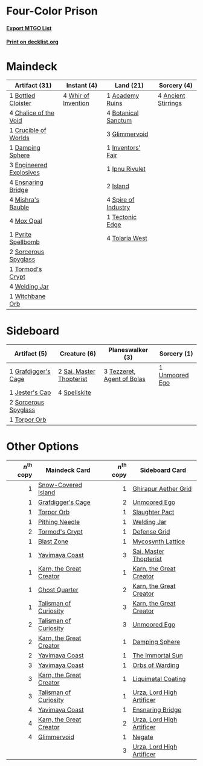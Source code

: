 # Four-Color Prison

#### [Export MTGO List](../collection/Four-Color%20Prison/Four-Color%20Prison.txt)
#### [Print on decklist.org](http://decklist.org/?deckmain=1%09Academy%20Ruins%0A4%09Ancient%20Stirrings%0A4%09Botanical%20Sanctum%0A1%09Bottled%20Cloister%0A4%09Chalice%20of%20the%20Void%0A1%09Crucible%20of%20Worlds%0A1%09Damping%20Sphere%0A3%09Engineered%20Explosives%0A4%09Ensnaring%20Bridge%0A3%09Glimmervoid%0A1%09Inventors'%20Fair%0A1%09Ipnu%20Rivulet%0A2%09Island%0A4%09Mishra's%20Bauble%0A4%09Mox%20Opal%0A1%09Pyrite%20Spellbomb%0A2%09Sorcerous%20Spyglass%0A4%09Spire%20of%20Industry%0A1%09Tectonic%20Edge%0A4%09Tolaria%20West%0A1%09Tormod's%20Crypt%0A4%09Welding%20Jar%0A4%09Whir%20of%20Invention%0A1%09Witchbane%20Orb&deckside=1%09Grafdigger's%20Cage%0A1%09Jester's%20Cap%0A2%09Sai,%20Master%20Thopterist%0A2%09Sorcerous%20Spyglass%0A4%09Spellskite%0A3%09Tezzeret,%20Agent%20of%20Bolas%0A1%09Torpor%20Orb%0A1%09Unmoored%20Ego)
# Maindeck

|                                          Artifact (31)                                          |                                         Instant (4)                                          |                                          Land (21)                                           |                                         Sorcery (4)                                          |
|-------------------------------------------------------------------------------------------------|----------------------------------------------------------------------------------------------|----------------------------------------------------------------------------------------------|----------------------------------------------------------------------------------------------|
|1 [Bottled Cloister](http://gatherer.wizards.com/Pages/Card/Details.aspx?multiverseid=89018)     |4 [Whir of Invention](http://gatherer.wizards.com/Pages/Card/Details.aspx?multiverseid=423716)|1 [Academy Ruins](http://gatherer.wizards.com/Pages/Card/Details.aspx?multiverseid=370424)    |4 [Ancient Stirrings](http://gatherer.wizards.com/Pages/Card/Details.aspx?multiverseid=442148)|
|4 [Chalice of the Void](http://gatherer.wizards.com/Pages/Card/Details.aspx?multiverseid=442211) |                                                                                              |4 [Botanical Sanctum](http://gatherer.wizards.com/Pages/Card/Details.aspx?multiverseid=417817)|                                                                                              |
|1 [Crucible of Worlds](http://gatherer.wizards.com/Pages/Card/Details.aspx?multiverseid=129480)  |                                                                                              |3 [Glimmervoid](http://gatherer.wizards.com/Pages/Card/Details.aspx?multiverseid=370425)      |                                                                                              |
|1 [Damping Sphere](http://gatherer.wizards.com/Pages/Card/Details.aspx?multiverseid=443101)      |                                                                                              |1 [Inventors' Fair](http://gatherer.wizards.com/Pages/Card/Details.aspx?multiverseid=417820)  |                                                                                              |
|3 [Engineered Explosives](http://gatherer.wizards.com/Pages/Card/Details.aspx?multiverseid=50139)|                                                                                              |1 [Ipnu Rivulet](http://gatherer.wizards.com/Pages/Card/Details.aspx?multiverseid=430869)     |                                                                                              |
|4 [Ensnaring Bridge](http://gatherer.wizards.com/Pages/Card/Details.aspx?multiverseid=15866)     |                                                                                              |2 [Island](http://gatherer.wizards.com/Pages/Card/Details.aspx?multiverseid=439857)           |                                                                                              |
|4 [Mishra's Bauble](http://gatherer.wizards.com/Pages/Card/Details.aspx?multiverseid=122122)     |                                                                                              |4 [Spire of Industry](http://gatherer.wizards.com/Pages/Card/Details.aspx?multiverseid=423851)|                                                                                              |
|4 [Mox Opal](http://gatherer.wizards.com/Pages/Card/Details.aspx?multiverseid=397719)            |                                                                                              |1 [Tectonic Edge](http://gatherer.wizards.com/Pages/Card/Details.aspx?multiverseid=389711)    |                                                                                              |
|1 [Pyrite Spellbomb](http://gatherer.wizards.com/Pages/Card/Details.aspx?multiverseid=442796)    |                                                                                              |4 [Tolaria West](http://gatherer.wizards.com/Pages/Card/Details.aspx?multiverseid=136047)     |                                                                                              |
|2 [Sorcerous Spyglass](http://gatherer.wizards.com/Pages/Card/Details.aspx?multiverseid=435407)  |                                                                                              |                                                                                              |                                                                                              |
|1 [Tormod's Crypt](http://gatherer.wizards.com/Pages/Card/Details.aspx?multiverseid=389723)      |                                                                                              |                                                                                              |                                                                                              |
|4 [Welding Jar](http://gatherer.wizards.com/Pages/Card/Details.aspx?multiverseid=48328)          |                                                                                              |                                                                                              |                                                                                              |
|1 [Witchbane Orb](http://gatherer.wizards.com/Pages/Card/Details.aspx?multiverseid=233240)       |                                                                                              |                                                                                              |                                                                                              |


# Sideboard

|                                         Artifact (5)                                          |                                           Creature (6)                                            |                                          Planeswalker (3)                                           |                                       Sorcery (1)                                       |
|-----------------------------------------------------------------------------------------------|---------------------------------------------------------------------------------------------------|-----------------------------------------------------------------------------------------------------|-----------------------------------------------------------------------------------------|
|1 [Grafdigger's Cage](http://gatherer.wizards.com/Pages/Card/Details.aspx?multiverseid=278452) |2 [Sai, Master Thopterist](http://gatherer.wizards.com/Pages/Card/Details.aspx?multiverseid=447205)|3 [Tezzeret, Agent of Bolas](http://gatherer.wizards.com/Pages/Card/Details.aspx?multiverseid=214065)|1 [Unmoored Ego](http://gatherer.wizards.com/Pages/Card/Details.aspx?multiverseid=452962)|
|1 [Jester's Cap](http://gatherer.wizards.com/Pages/Card/Details.aspx?multiverseid=3797)        |4 [Spellskite](http://gatherer.wizards.com/Pages/Card/Details.aspx?multiverseid=397743)            |                                                                                                     |                                                                                         |
|2 [Sorcerous Spyglass](http://gatherer.wizards.com/Pages/Card/Details.aspx?multiverseid=435407)|                                                                                                   |                                                                                                     |                                                                                         |
|1 [Torpor Orb](http://gatherer.wizards.com/Pages/Card/Details.aspx?multiverseid=233069)        |                                                                                                   |                                                                                                     |                                                                                         |


# Other Options

|*n*<sup>th</sup> copy|                                          Maindeck Card                                           |*n*<sup>th</sup> copy|                                           Sideboard Card                                           |
|--------------------:|--------------------------------------------------------------------------------------------------|--------------------:|----------------------------------------------------------------------------------------------------|
|                    1|[Snow-Covered Island](http://gatherer.wizards.com/Pages/Card/Details.aspx?multiverseid=121130)    |                    1|[Ghirapur Aether Grid](http://gatherer.wizards.com/Pages/Card/Details.aspx?multiverseid=398517)     |
|                    1|[Grafdigger's Cage](http://gatherer.wizards.com/Pages/Card/Details.aspx?multiverseid=278452)      |                    2|[Unmoored Ego](http://gatherer.wizards.com/Pages/Card/Details.aspx?multiverseid=452962)             |
|                    1|[Torpor Orb](http://gatherer.wizards.com/Pages/Card/Details.aspx?multiverseid=233069)             |                    1|[Slaughter Pact](http://gatherer.wizards.com/Pages/Card/Details.aspx?multiverseid=130704)           |
|                    1|[Pithing Needle](http://gatherer.wizards.com/Pages/Card/Details.aspx?multiverseid=129526)         |                    1|[Welding Jar](http://gatherer.wizards.com/Pages/Card/Details.aspx?multiverseid=48328)               |
|                    2|[Tormod's Crypt](http://gatherer.wizards.com/Pages/Card/Details.aspx?multiverseid=389723)         |                    1|[Defense Grid](http://gatherer.wizards.com/Pages/Card/Details.aspx?multiverseid=45481)              |
|                    1|[Blast Zone](http://gatherer.wizards.com/Pages/Card/Details.aspx?multiverseid=461171)             |                    1|[Mycosynth Lattice](http://gatherer.wizards.com/Pages/Card/Details.aspx?multiverseid=446209)        |
|                    1|[Yavimaya Coast](http://gatherer.wizards.com/Pages/Card/Details.aspx?multiverseid=129810)         |                    3|[Sai, Master Thopterist](http://gatherer.wizards.com/Pages/Card/Details.aspx?multiverseid=447205)   |
|                    1|[Karn, the Great Creator](http://gatherer.wizards.com/Pages/Card/Details.aspx?multiverseid=460928)|                    1|[Karn, the Great Creator](http://gatherer.wizards.com/Pages/Card/Details.aspx?multiverseid=460928)  |
|                    1|[Ghost Quarter](http://gatherer.wizards.com/Pages/Card/Details.aspx?multiverseid=389534)          |                    2|[Karn, the Great Creator](http://gatherer.wizards.com/Pages/Card/Details.aspx?multiverseid=460928)  |
|                    1|[Talisman of Curiosity](http://gatherer.wizards.com/Pages/Card/Details.aspx?multiverseid=464181)  |                    3|[Karn, the Great Creator](http://gatherer.wizards.com/Pages/Card/Details.aspx?multiverseid=460928)  |
|                    2|[Talisman of Curiosity](http://gatherer.wizards.com/Pages/Card/Details.aspx?multiverseid=464181)  |                    3|[Unmoored Ego](http://gatherer.wizards.com/Pages/Card/Details.aspx?multiverseid=452962)             |
|                    2|[Karn, the Great Creator](http://gatherer.wizards.com/Pages/Card/Details.aspx?multiverseid=460928)|                    1|[Damping Sphere](http://gatherer.wizards.com/Pages/Card/Details.aspx?multiverseid=443101)           |
|                    2|[Yavimaya Coast](http://gatherer.wizards.com/Pages/Card/Details.aspx?multiverseid=129810)         |                    1|[The Immortal Sun](http://gatherer.wizards.com/Pages/Card/Details.aspx?multiverseid=439844)         |
|                    3|[Yavimaya Coast](http://gatherer.wizards.com/Pages/Card/Details.aspx?multiverseid=129810)         |                    1|[Orbs of Warding](http://gatherer.wizards.com/Pages/Card/Details.aspx?multiverseid=398551)          |
|                    3|[Karn, the Great Creator](http://gatherer.wizards.com/Pages/Card/Details.aspx?multiverseid=460928)|                    1|[Liquimetal Coating](http://gatherer.wizards.com/Pages/Card/Details.aspx?multiverseid=389578)       |
|                    3|[Talisman of Curiosity](http://gatherer.wizards.com/Pages/Card/Details.aspx?multiverseid=464181)  |                    1|[Urza, Lord High Artificer](http://gatherer.wizards.com/Pages/Card/Details.aspx?multiverseid=464024)|
|                    4|[Yavimaya Coast](http://gatherer.wizards.com/Pages/Card/Details.aspx?multiverseid=129810)         |                    1|[Ensnaring Bridge](http://gatherer.wizards.com/Pages/Card/Details.aspx?multiverseid=15866)          |
|                    4|[Karn, the Great Creator](http://gatherer.wizards.com/Pages/Card/Details.aspx?multiverseid=460928)|                    2|[Urza, Lord High Artificer](http://gatherer.wizards.com/Pages/Card/Details.aspx?multiverseid=464024)|
|                    4|[Glimmervoid](http://gatherer.wizards.com/Pages/Card/Details.aspx?multiverseid=370425)            |                    1|[Negate](http://gatherer.wizards.com/Pages/Card/Details.aspx?multiverseid=423707)                   |
|                     |                                                                                                  |                    3|[Urza, Lord High Artificer](http://gatherer.wizards.com/Pages/Card/Details.aspx?multiverseid=464024)|

